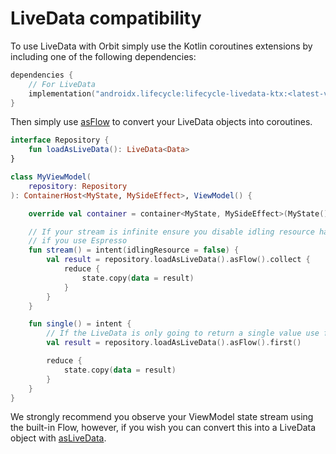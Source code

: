 # LiveData compatibility

To use LiveData with Orbit simply use the Kotlin coroutines extensions by
including one of the following dependencies:

```kotlin
dependencies {
    // For LiveData
    implementation("androidx.lifecycle:lifecycle-livedata-ktx:<latest-version>")
}
```

Then simply use [asFlow](https://developer.android.com/reference/kotlin/androidx/lifecycle/package-summary#asflow)
to convert your LiveData objects into coroutines.

```kotlin
interface Repository {
    fun loadAsLiveData(): LiveData<Data>
}

class MyViewModel(
    repository: Repository
): ContainerHost<MyState, MySideEffect>, ViewModel() {

    override val container = container<MyState, MySideEffect>(MyState())

    // If your stream is infinite ensure you disable idling resource handling
    // if you use Espresso
    fun stream() = intent(idlingResource = false) {
        val result = repository.loadAsLiveData().asFlow().collect {
            reduce {
                state.copy(data = result)
            }
        }
    }

    fun single() = intent {
        // If the LiveData is only going to return a single value use first()
        val result = repository.loadAsLiveData().asFlow().first()

        reduce {
            state.copy(data = result)
        }
    }
}
```

We strongly recommend you observe your ViewModel state stream using the
built-in Flow, however, if you wish you can convert this into a LiveData object
with [asLiveData](https://developer.android.com/reference/kotlin/androidx/lifecycle/package-summary#aslivedata).
